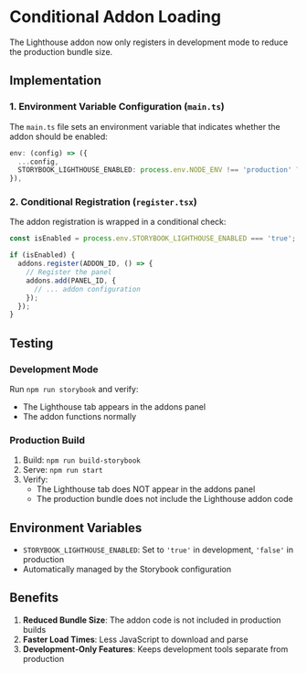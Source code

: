 # Conditional Addon Loading

The Lighthouse addon now only registers in development mode to reduce the production bundle size.

## Implementation

### 1. Environment Variable Configuration (`main.ts`)
The `main.ts` file sets an environment variable that indicates whether the addon should be enabled:

```typescript
env: (config) => ({
  ...config,
  STORYBOOK_LIGHTHOUSE_ENABLED: process.env.NODE_ENV !== 'production' ? 'true' : 'false',
}),
```

### 2. Conditional Registration (`register.tsx`)
The addon registration is wrapped in a conditional check:

```typescript
const isEnabled = process.env.STORYBOOK_LIGHTHOUSE_ENABLED === 'true';

if (isEnabled) {
  addons.register(ADDON_ID, () => {
    // Register the panel
    addons.add(PANEL_ID, {
      // ... addon configuration
    });
  });
}
```

## Testing

### Development Mode
Run `npm run storybook` and verify:
- The Lighthouse tab appears in the addons panel
- The addon functions normally

### Production Build
1. Build: `npm run build-storybook`
2. Serve: `npm run start`
3. Verify:
   - The Lighthouse tab does NOT appear in the addons panel
   - The production bundle does not include the Lighthouse addon code

## Environment Variables

- `STORYBOOK_LIGHTHOUSE_ENABLED`: Set to `'true'` in development, `'false'` in production
- Automatically managed by the Storybook configuration

## Benefits

1. **Reduced Bundle Size**: The addon code is not included in production builds
2. **Faster Load Times**: Less JavaScript to download and parse
3. **Development-Only Features**: Keeps development tools separate from production
